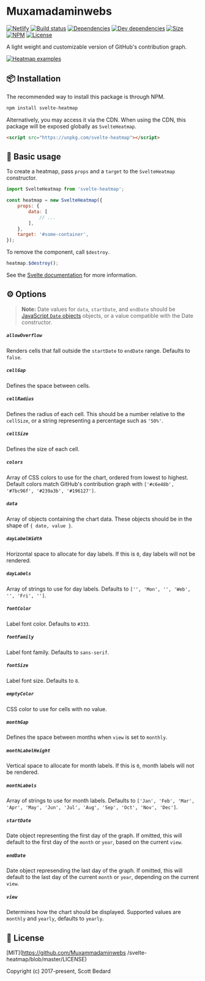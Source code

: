 # Muxamadaminwebs

[![Netlify](https://img.shields.io/netlify/4d4e781f-f953-4b8a-92c8-ad4ba986236e)](https://svelte-heatmap.netlify.app/)
[![Build status](https://img.shields.io/github/workflow/status/scottbedard/svelte-heatmap/Test)](https://github.com/Muxammadaminwebs/svelte-heatmap/actions)
[![Dependencies](https://img.shields.io/david/scottbedard/svelte-heatmap)](https://david-dm.org/Muxammadaminwebs/svelte-heatmap)
[![Dev dependencies](https://img.shields.io/david/dev/scottbedard/svelte-heatmap)](https://david-dm.org/Muxammadaminwebs/svelte-heatmap?type=dev)
[![Size](https://img.shields.io/bundlephobia/minzip/svelte-heatmap?color=yellow&label=size)](https://bundlephobia.com/result?p=svelte-heatmap)
[![NPM](https://img.shields.io/npm/v/svelte-heatmap)](https://www.npmjs.com/package/svelte-heatmap)
[![License](https://img.shields.io/github/license/scottbedard/svelte-heatmap?color=blue)](https://github.com/Muxammadaminwebs/svelte-heatmap/blob/master/LICENSE)

A light weight and customizable version of GitHub's contribution graph.

[![Heatmap examples](https://user-images.githubusercontent.com/7980426/78958159-27d55280-7a9c-11ea-9b08-8b5d7df31d7a.png)](https://svelte-heatmap.netlify.app/)

## 📦 Installation

The recommended way to install this package is through NPM.

```bash
npm install svelte-heatmap
```

Alternatively, you may access it via the CDN. When using the CDN, this package will be exposed globally as `SvelteHeatmap`.

```html
<script src="https://unpkg.com/svelte-heatmap"></script>
```

## 🚀 Basic usage

To create a heatmap, pass `props` and a `target` to the `SvelteHeatmap` constructor.

```js
import SvelteHeatmap from 'svelte-heatmap';

const heatmap = new SvelteHeatmap({
    props: {
        data: [
            // ...
        ],
    },
    target: '#some-container',
});
```

To remove the component, call `$destroy`.

```js
heatmap.$destroy();
```

See the [Svelte documentation](https://svelte.dev/docs#Client-side_component_API) for more information. 

## ⚙️ Options

> **Note:** Date values for `data`, `startDate`, and `endDate` should be [JavaScript `Date` objects](https://developer.mozilla.org/en-US/docs/Web/JavaScript/Reference/Global_Objects/Date) objects, or a value compatible with the Date constructor.

##### `allowOverflow`

Renders cells that fall outside the `startDate` to `endDate` range. Defaults to `false`.

##### `cellGap`

Defines the space between cells.

##### `cellRadius`

Defines the radius of each cell. This should be a number relative to the `cellSize`, or a string representing a percentage such as `'50%'`.

##### `cellSize`

Defines the size of each cell.

##### `colors`

Array of CSS colors to use for the chart, ordered from lowest to highest. Default colors match GitHub's contribution graph with `['#c6e48b', '#7bc96f', '#239a3b', '#196127']`.

##### `data`

Array of objects containing the chart data. These objects should be in the shape of `{ date, value }`.

##### `dayLabelWidth`

Horizontal space to allocate for day labels. If this is `0`, day labels will not be rendered.

##### `dayLabels`

Array of strings to use for day labels. Defaults to `['', 'Mon', '', 'Web', '', 'Fri', '']`.

##### `fontColor`

Label font color. Defaults to `#333`.

##### `fontFamily`

Label font family. Defaults to `sans-serif`.

##### `fontSize`

Label font size. Defaults to `8`.

##### `emptyColor`

CSS color to use for cells with no value.

##### `monthGap`

Defines the space between months when `view` is set to `monthly`.

##### `monthLabelHeight`

Vertical space to allocate for month labels. If this is `0`, month labels will not be rendered.

##### `monthLabels`

Array of strings to use for month labels. Defaults to `['Jan', 'Feb', 'Mar', 'Apr', 'May', 'Jun', 'Jul', 'Aug', 'Sep', 'Oct', 'Nov', 'Dec']`.

##### `startDate`

Date object representing the first day of the graph. If omitted, this will default to the first day of the `month` or `year`, based on the current `view`.

##### `endDate`

Date object represending the last day of the graph. If omitted, this will default to the last day of the current `month` or `year`, depending on the current `view`.

##### `view`

Determines how the chart should be displayed. Supported values are `monthly` and `yearly`, defaults to `yearly`.

## 📄 License

[MIT](https://github.com/Muxammadaminwebs
/svelte-heatmap/blob/master/LICENSE)

Copyright (c) 2017-present, Scott Bedard
